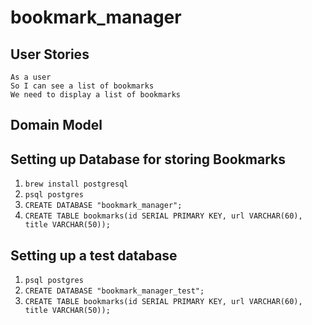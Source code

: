 # bookmark_manager

## User Stories
```
As a user
So I can see a list of bookmarks
We need to display a list of bookmarks
```

## Domain Model

## Setting up Database for storing Bookmarks
1. `brew install postgresql`
2. `psql postgres`
3. `CREATE DATABASE "bookmark_manager";`
4. `CREATE TABLE bookmarks(id SERIAL PRIMARY KEY, url VARCHAR(60), title VARCHAR(50));`

## Setting up a test database
1. `psql postgres`
2. `CREATE DATABASE "bookmark_manager_test";`
3. `CREATE TABLE bookmarks(id SERIAL PRIMARY KEY, url VARCHAR(60), title VARCHAR(50));`
